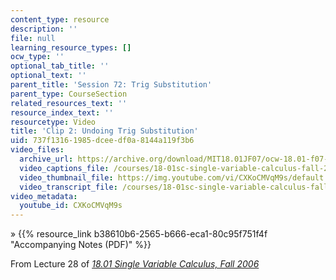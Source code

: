 ```yaml
---
content_type: resource
description: ''
file: null
learning_resource_types: []
ocw_type: ''
optional_tab_title: ''
optional_text: ''
parent_title: 'Session 72: Trig Substitution'
parent_type: CourseSection
related_resources_text: ''
resource_index_text: ''
resourcetype: Video
title: 'Clip 2: Undoing Trig Substitution'
uid: 737f1316-1985-dcee-df0a-8144a119f3b6
video_files:
  archive_url: https://archive.org/download/MIT18.01JF07/ocw-18.01-f07-lec28_300k.mp4
  video_captions_file: /courses/18-01sc-single-variable-calculus-fall-2010/732670595e675b109e85ac41dd93c6fb_CXKoCMVqM9s.vtt
  video_thumbnail_file: https://img.youtube.com/vi/CXKoCMVqM9s/default.jpg
  video_transcript_file: /courses/18-01sc-single-variable-calculus-fall-2010/064f1ce06737810f6f037b22ff153dca_CXKoCMVqM9s.pdf
video_metadata:
  youtube_id: CXKoCMVqM9s
---
```


» {{% resource_link b38610b6-2565-b666-eca1-80c95f751f4f "Accompanying Notes (PDF)" %}}

From Lecture 28 of [_18.01 Single Variable Calculus, Fall 2006_](/courses/18-01-single-variable-calculus-fall-2006/pages/video-lectures)